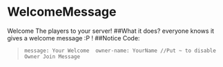# WelcomeMessage
Welcome The players to your server!
##What it does?
everyone knows it gives a welcome message :P !
##Notice
Code: 
>`message: Your Welcome 
owner-name: YourName //Put ~ to disable Owner Join Message`
